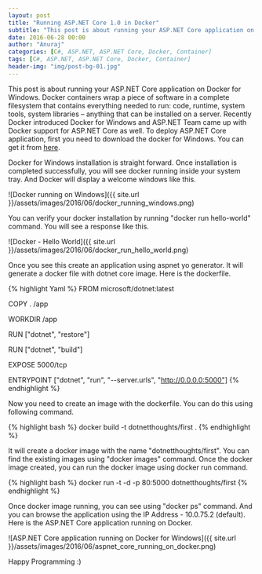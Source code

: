 ```yaml
---
layout: post
title: "Running ASP.NET Core 1.0 in Docker"
subtitle: "This post is about running your ASP.NET Core application on Docker for Windows. Docker containers wrap a piece of software in a complete filesystem that contains everything needed to run: code, runtime, system tools, system libraries – anything that can be installed on a server. Recently Docker introduced Docker for Windows and ASP.NET Team came up with Docker support for ASP.NET Core as well."
date: 2016-06-28 00:00
author: "Anuraj"
categories: [C#, ASP.NET, ASP.NET Core, Docker, Container]
tags: [C#, ASP.NET, ASP.NET Core, Docker, Container]
header-img: "img/post-bg-01.jpg"
---
```

This post is about running your ASP.NET Core application on Docker for Windows. Docker containers wrap a piece of software in a complete filesystem that contains everything needed to run: code, runtime, system tools, system libraries – anything that can be installed on a server. Recently Docker introduced Docker for Windows and ASP.NET Team came up with Docker support for ASP.NET Core as well. To deploy ASP.NET Core application, first you need to download the docker for Windows. You can get it from [here](https://download.docker.com/win/beta/InstallDocker.msi).

Docker for Windows installation is straight forward. Once installation is completed successfully, you will see docker running inside your system tray. And Docker will display a welcome windows like this.

![Docker running on Windows]({{ site.url }}/assets/images/2016/06/docker_running_windows.png)

You can verify your docker installation by running "docker run hello-world" command. You will see a response like this.

![Docker - Hello World]({{ site.url }}/assets/images/2016/06/docker_run_hello_world.png)

Once you see this create an application using aspnet yo generator. It will generate a docker file with dotnet core image. Here is the dockerfile.

{% highlight Yaml %}
FROM microsoft/dotnet:latest

COPY . /app

WORKDIR /app

RUN ["dotnet", "restore"]

RUN ["dotnet", "build"]

EXPOSE 5000/tcp

ENTRYPOINT ["dotnet", "run", "--server.urls", "http://0.0.0.0:5000"]
{% endhighlight %}

Now you need to create an image with the dockerfile. You can do this using following command.

{% highlight bash %}
docker build -t dotnetthoughts/first .
{% endhighlight %}

It will create a docker image with the name "dotnetthoughts/first". You can find the existing images using "docker images" command. Once the docker image created, you can run the docker image using docker run command.

{% highlight bash %}
docker run -t -d -p 80:5000 dotnetthoughts/first
{% endhighlight %}

Once docker image running, you can see using "docker ps" command. And you can browse the application using the IP Address - 10.0.75.2 (default). Here is the ASP.NET Core application running on Docker.

![ASP.NET Core application running on Docker for Windows]({{ site.url }}/assets/images/2016/06/aspnet_core_running_on_docker.png)

Happy Programming :)
